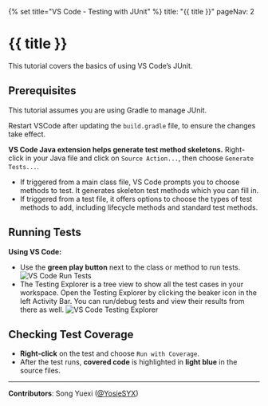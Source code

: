 {% set title="VS Code - Testing with JUnit" %}
<frontmatter>
  title: "{{ title }}"
  pageNav: 2
</frontmatter>

<include src="../common/common-fragments.md#wip-warning" />

# {{ title }}

This tutorial covers the basics of using VS Code’s JUnit.

<!-- ======================================================== -->

## Prerequisites

<include src="vscCreatingNewJavaProject.md#vsc-java-prereq" />

<include src="junit.md#junit-use-gradle" />

This tutorial assumes you are using Gradle to manage JUnit.

<!-- ======================================================== -->

<include src="junit.md#add-junit-to-gradle" />

<box type="tip" seamless>

Restart VSCode after updating the `build.gradle` file, to ensure the changes take effect.
</box>

<!-- ======================================================== -->

<include src="junit.md#junit-conventions" />

<!-- ======================================================== -->

<include src="junit.md#first-unit-test" />

<box type="tip" seamless>

**VS Code Java extension helps generate test method skeletons.** Right-click in your Java file and click on `Source Action...`, then choose `Generate Tests...`.

* If triggered from a main class file, VS Code prompts you to choose methods to test. It generates skeleton test methods which you can fill in.
* If triggered from a test file, it offers options to choose the types of test methods to add, including lifecycle methods and standard test methods.
</box>

<!-- ======================================================== -->

## Running Tests

****Using VS Code:****

* Use the **green play button** next to the class or method to run tests.
  ![VS Code Run Tests](images/vscJUnit/vscRunTest.png)
* The Testing Explorer is a tree view to show all the test cases in your workspace.
   Open the Testing Explorer by clicking the beaker icon in the left Activity Bar. You can run/debug tests and view their results from there as well.
   ![VS Code Testing Explorer](images/vscJUnit/vscTestingExplorer.png)

<!-- ======================================================== -->

## Checking Test Coverage

* **Right-click** on the test and choose `Run with Coverage`.
* After the test runs, **covered code** is highlighted in **light blue** in the source files.

<!-- ======================================================== -->

<include src="junit.md#useful-test-cases" />

<!-- ======================================================== -->

<include src="junit.md#troubleshooting-junit" />

<!-- ======================================================== -->

---

**Contributors**: Song Yuexi ([@YosieSYX](https://github.com/YosieSYX))

